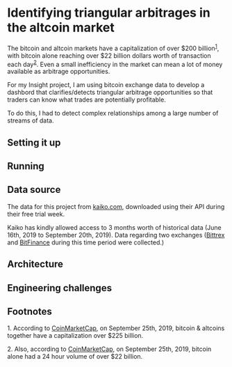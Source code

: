 # Identifying triangular arbitrages in the altcoin market

The bitcoin and altcoin markets have a capitalization of over $200 billion<sup>[1](#capitalization)</sup>, with bitcoin alone reaching over $22 billion dollars worth of transaction each day<sup>[2](#volume)</sup>. Even a small inefficiency in the market can mean a lot of money available as arbitrage opportunities.

For my Insight project, I am using bitcoin exchange data to develop a dashbord that clarifies/detects triangular arbitrage opportunities so that traders can know what trades are potentially profitable.

To do this, I had to detect complex relationships among a large number of streams of data.

## Setting it up

## Running

## Data source

The data for this project from [kaiko.com](https://www.kaiko.com/), downloaded using their API during their free trial week.

Kaiko has kindly allowed access to 3 months worth of historical data (June 16th, 2019 to September 20th, 2019). Data regarding two exchanges ([Bittrex](https://bittrex.com/) and [BitFinance](https://www.bitfinance.com/) during this time period were collected.)



## Architecture


## Engineering challenges



## Footnotes

<a name="capitalization">1</a>. According to [CoinMarketCap](https://coinmarketcap.com/), on September 25th, 2019, bitcoin & altcoins together have a capitalization over $225 billion.

<a name="volume">2</a>. Also, according to [CoinMarketCap](https://coinmarketcap.com/), on September 25th, 2019, bitcoin alone had a 24 hour volume of over $22 billion.